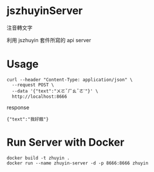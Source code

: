 # jszhuyinServer

注音轉文字

利用 jszhuyin 套件所寫的 api server

# Usage
```
curl --header "Content-Type: application/json" \
  --request POST \
  --data '{"text":"ㄨㄛˇㄏㄠˇㄜˋ"}' \
  http://localhost:8666
```

response
```
{"text":"我好餓"}
```

# Run Server with Docker
```
docker build -t zhuyin .
docker run --name zhuyin-server -d -p 8666:8666 zhuyin
```